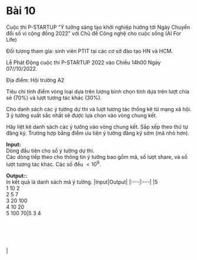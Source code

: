 # Bài 10
Cuộc thi P-STARTUP "Ý tưởng sáng tạo khởi nghiệp hướng tới Ngày Chuyển đổi số vì cộng đồng 2022" với Chủ đề Công nghệ cho cuộc sống (AI For Life)

Đối tượng tham gia: sinh viên PTIT tại các cơ sở đào tạo HN và HCM.

Lễ Phát Động cuộc thi P-STARTUP 2022 vào Chiều 14h00 Ngày 07//10/2022.

Địa điểm: Hội trường A2

Tiêu chí tính điểm vòng loại dựa trên lượng bình chọn tính dựa trên lượt chia sẻ ($70$\%) và lượt tương tác khác ($30$\%).

Cho danh sách các ý tưởng dự thi và lượt tương tác thống kê từ mạng xã hội. 3 ý tưởng xuất sắc nhất sẽ được lựa chọn vào vòng chung kết.

Hãy liệt kê danh sách các ý tưởng vào vòng chung kết. Sắp xếp theo thứ tự đăng ký. Trường hợp bằng điểm ưu tiên ý tưởng đăng ký sớm (mã nhỏ hơn).

**Input:** <br />
Dòng đầu tiên cho số ý tưởng dự thi. <br />
Các dòng tiếp theo cho thông tin ý tưởng bao gồm mã, số lượt share, và số lượt tương tác khác. Các số đều $<10^9$.

**Output::** <br />
In kết quả là danh sách mã ý tưởng.
|Input|Output|
|:---|:---|
|5<br>1 10 2<br>2 5 7<br>3 20 100<br>4 10 20<br>5 100 70|5 3 4 <br><br><br><br><br><br>|
